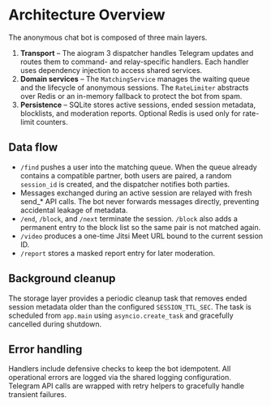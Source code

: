 # Architecture Overview

The anonymous chat bot is composed of three main layers.

1. **Transport** – The aiogram 3 dispatcher handles Telegram updates and routes
   them to command- and relay-specific handlers. Each handler uses dependency
   injection to access shared services.
2. **Domain services** – The `MatchingService` manages the waiting queue and the
   lifecycle of anonymous sessions. The `RateLimiter` abstracts over Redis or an
   in-memory fallback to protect the bot from spam.
3. **Persistence** – SQLite stores active sessions, ended session metadata,
   blocklists, and moderation reports. Optional Redis is used only for
   rate-limit counters.

## Data flow

* `/find` pushes a user into the matching queue. When the queue already contains
  a compatible partner, both users are paired, a random `session_id` is created,
  and the dispatcher notifies both parties.
* Messages exchanged during an active session are relayed with fresh send_* API
  calls. The bot never forwards messages directly, preventing accidental
  leakage of metadata.
* `/end`, `/block`, and `/next` terminate the session. `/block` also adds a
  permanent entry to the block list so the same pair is not matched again.
* `/video` produces a one-time Jitsi Meet URL bound to the current session ID.
* `/report` stores a masked report entry for later moderation.

## Background cleanup

The storage layer provides a periodic cleanup task that removes ended session
metadata older than the configured `SESSION_TTL_SEC`. The task is scheduled from
`app.main` using `asyncio.create_task` and gracefully cancelled during shutdown.

## Error handling

Handlers include defensive checks to keep the bot idempotent. All operational
errors are logged via the shared logging configuration. Telegram API calls are
wrapped with retry helpers to gracefully handle transient failures.
